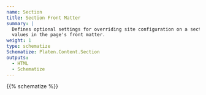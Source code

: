 ```yaml
---
name: Section
title: Section Front Matter
summary: |
  Defines optional settings for overriding site configuration on a section (`_index.md`) page using
  values in the page's front matter.
weight: 1
type: schematize
Schematize: Platen.Content.Section
outputs:
  - HTML
  - Schematize
---
```


{{% schematize %}}
